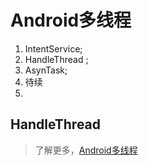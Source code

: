 # Android多线程

1. IntentService;
2. HandleThread ;
3. AsynTask;
4. 待续
5. 

## HandleThread



> 了解更多，[Android多线程](http://bugly.qq.com/bbs/forum.php?mod=viewthread&tid=1022)

